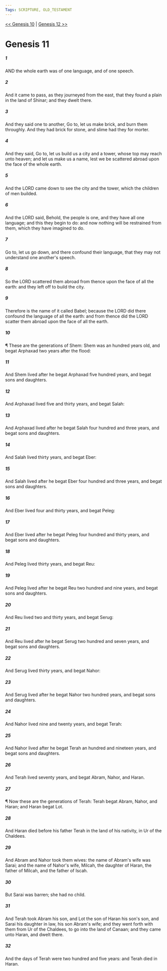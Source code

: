 ```yaml
---
Tags: SCRIPTURE, OLD_TESTAMENT
---
```


[<< Genesis 10](OLD_TESTAMENT/01_Genesis/Genesis_10.md) | [Genesis 12 >>](OLD_TESTAMENT/01_Genesis/Genesis_12.md)

# Genesis 11

##### 1
 AND the whole earth was of one language, and of one speech.
##### 2
 And it came to pass, as they journeyed from the east, that they found a plain in the land of Shinar; and they dwelt there.
##### 3
 And they said one to another, Go to, let us make brick, and burn them throughly.  And they had brick for stone, and slime had they for morter.
##### 4
 And they said, Go to, let us build us a city and a tower, whose top may reach unto heaven; and let us make us a name, lest we be scattered abroad upon the face of the whole earth.
##### 5
 And the LORD came down to see the city and the tower, which the children of men builded.
##### 6
 And the LORD said, Behold, the people is one, and they have all one language; and this they begin to do: and now nothing will be restrained from them, which they have imagined to do.
##### 7
 Go to, let us go down, and there confound their language, that they may not understand one another's speech.
##### 8
 So the LORD scattered them abroad from thence upon the face of all the earth: and they left off to build the city.
##### 9
 Therefore is the name of it called Babel; because the LORD did there confound the language of all the earth: and from thence did the LORD scatter them abroad upon the face of all the earth.
##### 10
 ¶ These are the generations of Shem: Shem was an hundred years old, and begat Arphaxad two years after the flood:
##### 11
 And Shem lived after he begat Arphaxad five hundred years, and begat sons and daughters.
##### 12
 And Arphaxad lived five and thirty years, and begat Salah:
##### 13
 And Arphaxad lived after he begat Salah four hundred and three years, and begat sons and daughters.
##### 14
 And Salah lived thirty years, and begat Eber:
##### 15
 And Salah lived after he begat Eber four hundred and three years, and begat sons and daughters.
##### 16
 And Eber lived four and thirty years, and begat Peleg:
##### 17
 And Eber lived after he begat Peleg four hundred and thirty years, and begat sons and daughters.
##### 18
 And Peleg lived thirty years, and begat Reu:
##### 19
 And Peleg lived after he begat Reu two hundred and nine years, and begat sons and daughters.
##### 20
 And Reu lived two and thirty years, and begat Serug:
##### 21
 And Reu lived after he begat Serug two hundred and seven years, and begat sons and daughters.
##### 22
 And Serug lived thirty years, and begat Nahor:
##### 23
 And Serug lived after he begat Nahor two hundred years, and begat sons and daughters.
##### 24
 And Nahor lived nine and twenty years, and begat Terah:
##### 25
 And Nahor lived after he begat Terah an hundred and nineteen years, and begat sons and daughters.
##### 26
 And Terah lived seventy years, and begat Abram, Nahor, and Haran.
##### 27
 ¶ Now these are the generations of Terah: Terah begat Abram, Nahor, and Haran; and Haran begat Lot.
##### 28
 And Haran died before his father Terah in the land of his nativity, in Ur of the Chaldees.
##### 29
 And Abram and Nahor took them wives: the name of Abram's wife was Sarai; and the name of Nahor's wife, Milcah, the daughter of Haran, the father of Milcah, and the father of Iscah.
##### 30
 But Sarai was barren; she had no child.
##### 31
 And Terah took Abram his son, and Lot the son of Haran his son's son, and Sarai his daughter in law, his son Abram's wife; and they went forth with them from Ur of the Chaldees, to go into the land of Canaan; and they came unto Haran, and dwelt there.
##### 32
 And the days of Terah were two hundred and five years: and Terah died in Haran.
